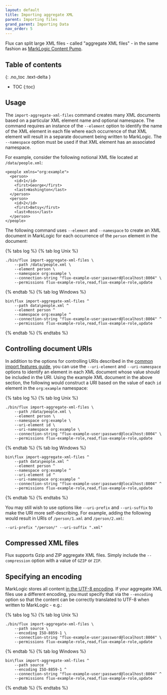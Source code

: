 ```yaml
---
layout: default
title: Importing aggregate XML
parent: Importing files
grand_parent: Importing Data
nav_order: 5
---
```


Flux can split large XML files - called "aggregate XML files" - in the same fashion as 
[MarkLogic Content Pump](https://docs.marklogic.com/11.0/guide/mlcp-guide/en/importing-content-into-marklogic-server/splitting-large-xml-files-into-multiple-documents.html). 

## Table of contents
{: .no_toc .text-delta }

- TOC
{:toc}

## Usage

The `import-aggregate-xml-files` command creates many XML documents based on a particular XML element name and
optional namespace. The command requires an instance of the `--element` option to identify the name of the XML element
in each file where each occurrence of that XML element will result in a separate document being written to MarkLogic. 
The `--namespace` option must be used if that XML element has an associated namespace.

For example, consider the following notional XML file located at `/data/people.xml`:

```
<people xmlns="org:example">
  <person>
    <id>1</id>
    <first>George</first>
    <last>Washington</last>
  </person>
  <person>
    <id>2</id>
    <first>Betsy</first>
    <last>Ross</last>
  </person>
</people>
```

The following command uses `--element` and `--namespace` to create an XML document in MarkLogic for each occurrence
of the `person` element in the document:

{% tabs log %}
{% tab log Unix %}
```
./bin/flux import-aggregate-xml-files \
    --path /data/people.xml \
    --element person \
    --namespace org:example \
    --connection-string "flux-example-user:password@localhost:8004" \
    --permissions flux-example-role,read,flux-example-role,update
```
{% endtab %}
{% tab log Windows %}
```
bin\flux import-aggregate-xml-files ^
    --path data\people.xml ^
    --element person ^
    --namespace org:example ^
    --connection-string "flux-example-user:password@localhost:8004" ^
    --permissions flux-example-role,read,flux-example-role,update
```
{% endtab %}
{% endtabs %}


## Controlling document URIs

In addition to the options for controlling URIs described in the [common import features guide](../common-import-features.md), 
you can use the `--uri-element` and `--uri-namespace` options to identify an element in each XML document whose value should
be included in the URI. Using the example XML document in the above section, the following would construct a URI 
based on the value of each `id` element in the `org:example` namespace:

{% tabs log %}
{% tab log Unix %}
```
./bin/flux import-aggregate-xml-files \
    --path /data/people.xml \
    --element person \
    --namespace org:example \
    --uri-element id \
    --uri-namespace org:example \
    --connection-string "flux-example-user:password@localhost:8004" \
    --permissions flux-example-role,read,flux-example-role,update
```
{% endtab %}
{% tab log Windows %}
```
bin\flux import-aggregate-xml-files ^
    --path data\people.xml ^
    --element person ^
    --namespace org:example ^
    --uri-element id ^
    --uri-namespace org:example ^
    --connection-string "flux-example-user:password@localhost:8004" ^
    --permissions flux-example-role,read,flux-example-role,update
```
{% endtab %}
{% endtabs %}

You may still wish to use options like `--uri-prefix` and `--uri-suffix` to make the URI more self-describing. For
example, adding the following would result in URIs of `/person/1.xml` and `/person/2.xml`:

    --uri-prefix "/person/" --uri-suffix ".xml"

## Compressed XML files

Flux supports Gzip and ZIP aggregate XML files. Simply include the `--compression` option with a value of `GZIP` or 
`ZIP`.

## Specifying an encoding

MarkLogic stores all content 
[in the UTF-8 encoding](https://docs.marklogic.com/guide/search-dev/encodings_collations#id_87576).
If your aggregate XML files use a different encoding, you must specify that via the `--encoding` option so that 
the content can be correctly translated to UTF-8 when written to MarkLogic - e.g.:

{% tabs log %}
{% tab log Unix %}
```
./bin/flux import-aggregate-xml-files \
    --path source \
    --encoding ISO-8859-1 \
    --connection-string "flux-example-user:password@localhost:8004" \
    --permissions flux-example-role,read,flux-example-role,update
```
{% endtab %}
{% tab log Windows %}
```
bin\flux import-aggregate-xml-files ^
    --path source ^
    --encoding ISO-8859-1 ^
    --connection-string "flux-example-user:password@localhost:8004" ^
    --permissions flux-example-role,read,flux-example-role,update
```
{% endtab %}
{% endtabs %}
